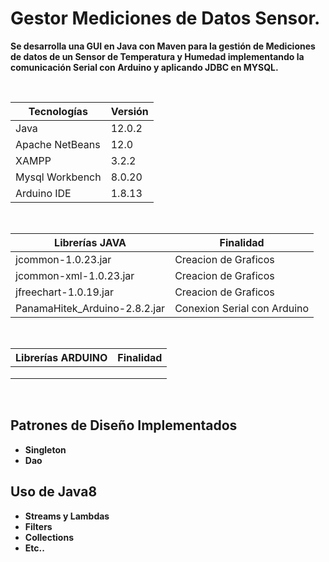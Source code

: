 # Gestor Mediciones de Datos Sensor.

**Se desarrolla una GUI en Java con Maven para la gestión de Mediciones de datos  de un Sensor de Temperatura y Humedad implementando la comunicación Serial con Arduino y aplicando JDBC en MYSQL.**
 
 </br>

| **Tecnologías** | **Versión** |               
| ------------- | ------------- |
| Java |   12.0.2 |
| Apache NetBeans |  12.0 |
| XAMPP | 3.2.2  |
| Mysql Workbench | 8.0.20  |
| Arduino IDE | 1.8.13  |

</br>

| **Librerías JAVA** | **Finalidad** |               
| ------------- | ------------- |
| jcommon-1.0.23.jar |   Creacion de Graficos |
| jcommon-xml-1.0.23.jar |  Creacion de Graficos |
| jfreechart-1.0.19.jar | Creacion de Graficos  |
| PanamaHitek_Arduino-2.8.2.jar | Conexion Serial con Arduino  |

</br>

| **Librerías ARDUINO** | **Finalidad** |               
| ------------- | ------------- |
|  |    |
|  |  |
| |  |

</br>

 
 ## Patrones de Diseño Implementados
 * **Singleton** 
 * **Dao** 
 
 ## Uso de Java8
* **Streams y Lambdas**
* **Filters**
* **Collections**
* **Etc..**

</br>
